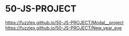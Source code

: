 # 50-JS-PROJECT
https://fuzzlex.github.io/50-JS-PROJECT/Modal__project
https://fuzzlex.github.io/50-JS-PROJECT/New_year_eve
